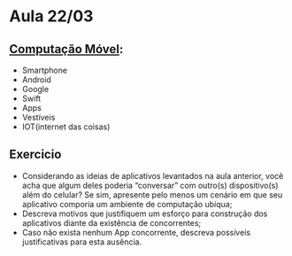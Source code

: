 # Aula 22/03

## [Computação Móvel](https://drive.google.com/open?id=10uUxMbvjDG4BJphxDxPcFWda3_lmBFus&authuser=0):

- Smartphone
- Android
- Google
- Swift
- Apps
- Vestíveis
- IOT(internet das coisas)

## Exercicio

- Considerando as ideias de aplicativos levantados na aula anterior, você
acha que algum deles poderia “conversar” com outro(s) dispositivo(s)
além do celular? Se sim, apresente pelo menos um cenário em que seu
aplicativo comporia um ambiente de computação ubíqua;
- Descreva motivos que justifiquem um esforço para construção dos
aplicativos diante da existência de concorrentes;
- Caso não exista nenhum App concorrente, descreva possíveis
justificativas para esta ausência.

